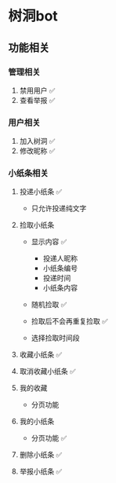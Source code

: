 # 树洞bot

## 功能相关

### 管理相关

1. 禁用用户 ✅
2. 查看举报 ✅

### 用户相关

1. 加入树洞 ✅
2. 修改昵称 ✅

### 小纸条相关

1. 投递小纸条 ✅
    
    - 只允许投递纯文字


2. 捡取小纸条

    - 显示内容 ✅
        - 投递人昵称
        - 小纸条编号
        - 投递时间
        - 小纸条内容

    - 随机捡取 ✅
    - 捡取后不会再重复捡取 ✅
    - 选择捡取时间段


3. 收藏小纸条 ✅

4. 取消收藏小纸条 ✅

5. 我的收藏
    
    - 分页功能

6. 我的小纸条
    
    - 分页功能 ✅
    

7. 删除小纸条 ✅

8. 举报小纸条 ✅

